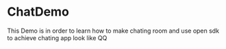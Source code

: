 # ChatDemo
This Demo is in order to learn how to make chating room and use open sdk to achieve chating app look like QQ
